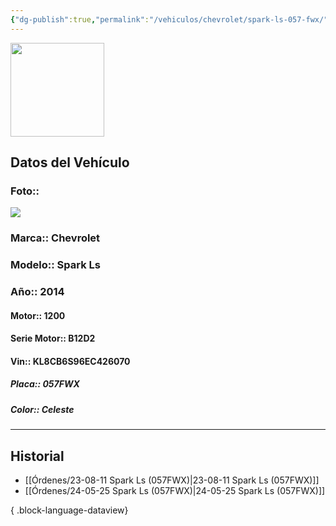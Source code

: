 ```yaml
---
{"dg-publish":true,"permalink":"/vehiculos/chevrolet/spark-ls-057-fwx/"}
---
```


<img src="https://lh3.googleusercontent.com/d/137fl3TIZ0-PU8b-Pt0bsjclwHub_u78G" width="150">

## Datos del Vehículo 
### Foto:: 
<img src="https://lh3.googleusercontent.com/d/1iuVEKCb4Ls22n28JimnSOiEFd_GBCI3e">

### Marca:: Chevrolet 
### Modelo:: Spark Ls
### Año:: 2014
#### Motor:: 1200
#### Serie Motor:: B12D2
#### Vin:: KL8CB6S96EC426070
##### Placa:: 057FWX
##### Color:: Celeste
---

## Historial

- [[Órdenes/23-08-11 Spark Ls (057FWX)\|23-08-11 Spark Ls (057FWX)]]
- [[Órdenes/24-05-25 Spark Ls (057FWX)\|24-05-25 Spark Ls (057FWX)]]

{ .block-language-dataview} 